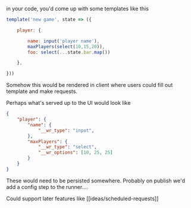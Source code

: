 in your code, you'd come up with some templates like this

```js
template('new game', state => ({

	player: {

		name: input('player name'),
		maxPlayers(select(10,15,20)),
		foo: select(...state.bar.map())

	},

}))
```

Somehow this would be rendered in client where users could fill out template and make requests.

Perhaps what's served up to the UI would look like

```json
{
	"player": {
		"name": {
			"__wr_type": "input",
		},
		"maxPlayers": {
			"__wr_type": "select",
			"__wr_options": [10, 25, 25]
		}
	}
}
```

These would need to be persisted somewhere. Probably on publish we'd add a config step to the runner....

Could support later features like [[ideas/scheduled-requests]]